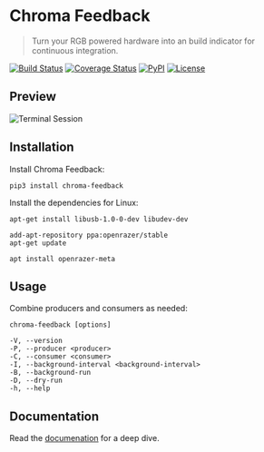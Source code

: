 Chroma Feedback
===============

> Turn your RGB powered hardware into an build indicator for continuous integration.

[![Build Status](https://img.shields.io/github/workflow/status/redaxmedia/chroma-feedback/ci.svg)](https://github.com/redaxmedia/chroma-feedback/actions?query=workflow:ci)
[![Coverage Status](https://img.shields.io/coveralls/redaxmedia/chroma-feedback.svg)](https://coveralls.io/r/redaxmedia/chroma-feedback)
[![PyPI](https://img.shields.io/pypi/v/chroma-feedback.svg)](https://pypi.org/project/chroma-feedback)
[![License](https://img.shields.io/pypi/l/chroma-feedback.svg)](https://pypi.org/project/chroma-feedback)


Preview
-------

![Terminal Session](https://raw.githubusercontent.com/redaxmedia/chroma-feedback/master/.github/terminal-session.svg?sanitize=true)


Installation
------------

Install Chroma Feedback:

```
pip3 install chroma-feedback
```

Install the dependencies for Linux:

```
apt-get install libusb-1.0-0-dev libudev-dev
```

```
add-apt-repository ppa:openrazer/stable
apt-get update
```

```
apt install openrazer-meta
```


Usage
-----

Combine producers and consumers as needed:

```
chroma-feedback [options]

-V, --version
-P, --producer <producer>
-C, --consumer <consumer>
-I, --background-interval <background-interval>
-B, --background-run
-D, --dry-run
-h, --help
```


Documentation
-------------

Read the [documenation](https://redaxmedia.gitbook.io/ngx-crud) for a deep dive.
